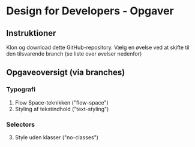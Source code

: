 # Design for Developers - Opgaver

## Instruktioner

Klon og download dette GitHub-repository. Vælg en øvelse ved at skifte til den tilsvarende branch (se liste over øvelser nedenfor)

## Opgaveoversigt (via branches)

### Typografi

1. Flow Space-teknikken ("flow-space")
2. Styling af tekstindhold ("text-styling")

### Selectors

3. Style uden klasser ("no-classes")
